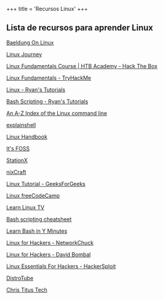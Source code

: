 +++
title = 'Recursos Linux'
+++

## Lista de recursos para aprender **Linux**

[Baeldung On Linux](https://www.baeldung.com/linux/)

[Linux Journey](https://linuxjourney.com/)

[Linux Fundamentals Course | HTB Academy - Hack The Box](https://academy.hackthebox.com/course/preview/linux-fundamentals)

[Linux Fundamentals - TryHackMe](https://tryhackme.com/r/module/linux-fundamentals)

[Linux - Ryan's Tutorials](https://ryanstutorials.net/linuxtutorial/)

[Bash Scripting - Ryan's Tutorials](https://ryanstutorials.net/bash-scripting-tutorial/)

[An A-Z Index of the Linux command line](https://ss64.com/bash/)

[explainshell](https://explainshell.com/)

[Linux Handbook](https://linuxhandbook.com/)

[It's FOSS](https://itsfoss.com/)

[StationX](https://www.stationx.net/category/linux/)

[nixCraft](https://www.cyberciti.biz/)

[Linux Tutorial - GeeksForGeeks](https://www.geeksforgeeks.org/linux-tutorial/)

[Linux freeCodeCamp](https://www.freecodecamp.org/news/learn-linux-for-beginners-book-basic-to-advanced)

[Learn Linux TV](https://www.learnlinux.tv/)

[Bash scripting cheatsheet](https://devhints.io/bash)

[Learn Bash in Y Minutes](https://learnxinyminutes.com/bash/)

[Linux for Hackers - NetworkChuck](https://www.youtube.com/watch?v=VbEx7B_PTOE&list=PLIhvC56v63IJIujb5cyE13oLuyORZpdkL)

[Linux for Hackers - David Bombal](https://www.youtube.com/watch?v=YJUVNlmIO6E&list=PLhfrWIlLOoKOs-fjCPHdzD2icF2vORfwK)

[Linux Essentials For Hackers - HackerSploit](https://www.youtube.com/watch?v=T0Db6dVYyoA&list=PLBf0hzazHTGMh2fe2MFf3lCgk0rKmS2by)

[DistroTube](https://www.youtube.com/@DistroTube)

[Chris Titus Tech](https://www.youtube.com/@ChrisTitusTech)
